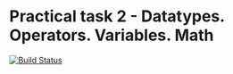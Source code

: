 # Practical task 2 - Datatypes. Operators. Variables. Math

[![Build Status](https://travis-ci.com/itmo-java-basics-2020/task-2-datatypes-and-operators-MixailN.svg?branch=dev)](https://travis-ci.com/itmo-java-basics-2020/task-2-datatypes-and-operators-MixailN)
